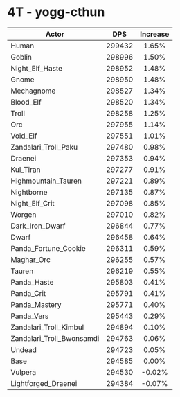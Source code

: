 # 4T - yogg-cthun
| Actor | DPS | Increase |
|---|:---:|:---:|
|Human|299432|1.65%|
|Goblin|298996|1.50%|
|Night_Elf_Haste|298952|1.48%|
|Gnome|298950|1.48%|
|Mechagnome|298527|1.34%|
|Blood_Elf|298520|1.34%|
|Troll|298258|1.25%|
|Orc|297955|1.14%|
|Void_Elf|297551|1.01%|
|Zandalari_Troll_Paku|297480|0.98%|
|Draenei|297353|0.94%|
|Kul_Tiran|297277|0.91%|
|Highmountain_Tauren|297221|0.89%|
|Nightborne|297135|0.87%|
|Night_Elf_Crit|297098|0.85%|
|Worgen|297010|0.82%|
|Dark_Iron_Dwarf|296844|0.77%|
|Dwarf|296458|0.64%|
|Panda_Fortune_Cookie|296311|0.59%|
|Maghar_Orc|296255|0.57%|
|Tauren|296219|0.55%|
|Panda_Haste|295803|0.41%|
|Panda_Crit|295791|0.41%|
|Panda_Mastery|295771|0.40%|
|Panda_Vers|295443|0.29%|
|Zandalari_Troll_Kimbul|294894|0.10%|
|Zandalari_Troll_Bwonsamdi|294763|0.06%|
|Undead|294723|0.05%|
|Base|294585|0.00%|
|Vulpera|294530|-0.02%|
|Lightforged_Draenei|294384|-0.07%|
